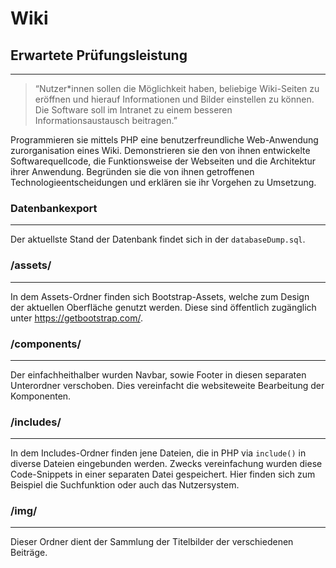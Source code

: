 # Wiki

## Erwartete Prüfungsleistung
---
>“Nutzer*innen sollen die Möglichkeit haben, beliebige Wiki-Seiten zu eröffnen und hierauf Informationen und Bilder einstellen zu können. Die Software soll im Intranet zu einem besseren Informationsaustausch beitragen.”

Programmieren sie mittels PHP eine benutzerfreundliche Web-Anwendung zurorganisation eines Wiki. Demonstrieren sie den von ihnen entwickelte Softwarequellcode, die Funktionsweise der Webseiten und die Architektur ihrer Anwendung. Begründen sie die von ihnen getroffenen Technologieentscheidungen und erklären sie ihr Vorgehen zu Umsetzung.

### Datenbankexport
---
Der aktuellste Stand der Datenbank findet sich in der `databaseDump.sql`.

### /assets/
---
In dem Assets-Ordner finden sich Bootstrap-Assets, welche zum Design der aktuellen Oberfläche genutzt werden. Diese sind öffentlich zugänglich unter https://getbootstrap.com/.

### /components/
---
Der einfachheithalber wurden Navbar, sowie Footer in diesen separaten Unterordner verschoben. Dies vereinfacht die websiteweite Bearbeitung der Komponenten.

### /includes/
---
In dem Includes-Ordner finden jene Dateien, die in PHP via `include()` in diverse Dateien eingebunden werden. Zwecks vereinfachung wurden diese Code-Snippets in einer separaten Datei gespeichert. Hier finden sich zum Beispiel die Suchfunktion oder auch das Nutzersystem.

### /img/
---
Dieser Ordner dient der Sammlung der Titelbilder der verschiedenen Beiträge.
